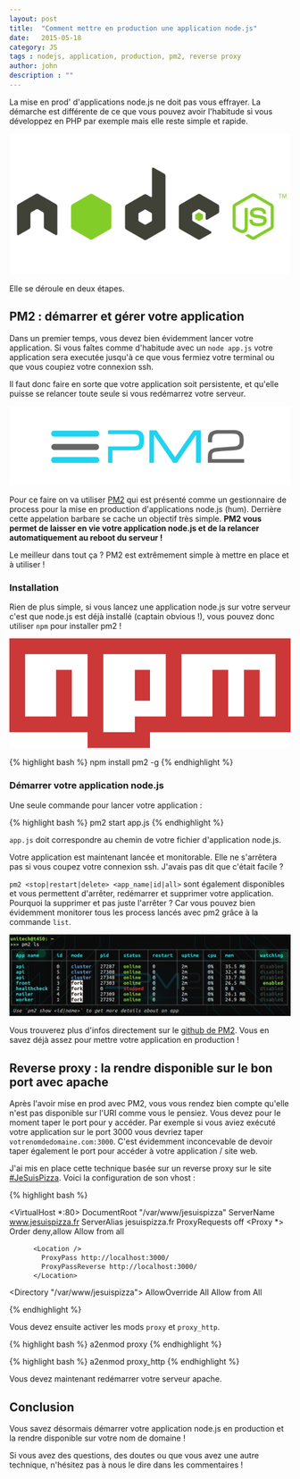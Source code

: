 ```yaml
---
layout: post
title:  "Comment mettre en production une application node.js"
date:   2015-05-18
category: JS
tags : nodejs, application, production, pm2, reverse proxy
author: john
description : ""
---
```


La mise en prod' d'applications node.js ne doit pas vous effrayer. La démarche est différente de ce que vous pouvez avoir l'habitude si vous développez en PHP par exemple mais elle reste simple et rapide.

![nodejs](/src/articles/pm2/nodejs.png)

Elle se déroule en deux étapes.

## PM2 : démarrer et gérer votre application

Dans un premier temps, vous devez bien évidemment lancer votre application. Si vous faîtes comme d'habitude avec un `node app.js` votre application sera executée jusqu'à ce que vous fermiez votre terminal ou que vous coupiez votre connexion ssh.

Il faut donc faire en sorte que votre application soit persistente, et qu'elle puisse se relancer toute seule si vous redémarrez votre serveur.

![nodejs](/src/articles/pm2/pm2.png)

Pour ce faire on va utiliser [PM2](https://github.com/Unitech/pm2) qui est présenté comme un gestionnaire de process pour la mise en production d'applications node.js (hum). Derrière cette appelation barbare se cache un objectif très simple. **PM2 vous permet de laisser en vie votre application node.js et de la relancer automatiquement au reboot du serveur !**

Le meilleur dans tout ça ? PM2 est extrêmement simple à mettre en place et à utiliser !

### Installation

Rien de plus simple, si vous lancez une application node.js sur votre serveur c'est que node.js est déjà installé (captain obvious !), vous pouvez donc utiliser `npm` pour installer pm2 !

![npm](/src/articles/pm2/npm.png)

{% highlight bash %}
npm install pm2 -g
{% endhighlight %}

### Démarrer votre application node.js

Une seule commande pour lancer votre application :

{% highlight bash %}
pm2 start app.js
{% endhighlight %}

`app.js` doit correspondre au chemin de votre fichier d'application node.js.

Votre application est maintenant lancée et monitorable. Elle ne s'arrêtera pas si vous coupez votre connexion ssh. J'avais pas dit que c'était facile ?

`pm2 <stop|restart|delete> <app_name|id|all>` sont également disponibles et vous permettent d'arrêter, redémarrer et supprimer votre application. Pourquoi la supprimer et pas juste l'arrêter ? Car vous pouvez bien évidemment monitorer tous les process lancés avec pm2 grâce à la commande `list`.

![pm2 list all nodejs process production](https://github.com/unitech/pm2/raw/master/pres/pm2-list.png)

Vous trouverez plus d'infos directement sur le [github de PM2](https://github.com/Unitech/pm2). Vous en savez déjà assez pour mettre votre application en production !

## Reverse proxy : la rendre disponible sur le bon port avec apache

Après l'avoir mise en prod avec PM2, vous vous rendez bien compte qu'elle n'est pas disponible sur l'URI comme vous le pensiez. Vous devez pour le moment taper le port pour y accéder. Par exemple si vous aviez exécuté votre application sur le port 3000 vous devriez taper `votrenomdedomaine.com:3000`. C'est évidemment inconcevable de devoir taper également le port pour accéder à votre application / site web.

J'ai mis en place cette technique basée sur un reverse proxy sur le site [#JeSuisPizza](http://jesuispizza.fr). Voici la configuration de son vhost :

{% highlight bash %}

<VirtualHost *:80>
          DocumentRoot "/var/www/jesuispizza"
          ServerName www.jesuispizza.fr
          ServerAlias jesuispizza.fr
          ProxyRequests off
          <Proxy *>
            Order deny,allow
            Allow from all
          </Proxy>

          <Location />
            ProxyPass http://localhost:3000/
            ProxyPassReverse http://localhost:3000/
          </Location>
  <Directory "/var/www/jesuispizza">
       AllowOverride All
       Allow from All
  </Directory>

</VirtualHost>

{% endhighlight %}

Vous devez ensuite activer les mods `proxy` et `proxy_http`.

{% highlight bash %}
a2enmod proxy
{% endhighlight %}

{% highlight bash %}
a2enmod proxy_http
{% endhighlight %}

Vous devez maintenant redémarrer votre serveur apache.

## Conclusion

Vous savez désormais démarrer votre application node.js en production et la rendre disponible sur votre nom de domaine !

Si vous avez des questions, des doutes ou que vous avez une autre technique, n'hésitez pas à nous le dire dans les commentaires !